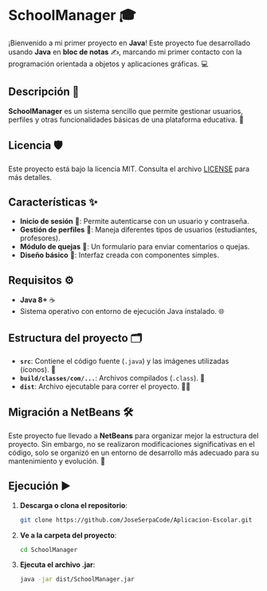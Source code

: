 # SchoolManager 🎓

¡Bienvenido a mi primer proyecto en **Java**! Este proyecto fue desarrollado usando **Java** en **bloc de notas** ✍️, marcando mi primer contacto con la programación orientada a objetos y aplicaciones gráficas. 💻

## Descripción 📜

**SchoolManager** es un sistema sencillo que permite gestionar usuarios, perfiles y otras funcionalidades básicas de una plataforma educativa. 🏫

## Licencia 🛡️
Este proyecto está bajo la licencia MIT. Consulta el archivo [LICENSE](LICENSE) para más detalles.

## Características ✨
- **Inicio de sesión** 🔐: Permite autenticarse con un usuario y contraseña.
- **Gestión de perfiles** 👤: Maneja diferentes tipos de usuarios (estudiantes, profesores).
- **Módulo de quejas** 💬: Un formulario para enviar comentarios o quejas.
- **Diseño básico** 🎨: Interfaz creada con componentes simples.

## Requisitos ⚙️
- **Java 8+** ☕
- Sistema operativo con entorno de ejecución Java instalado. 🌐

## Estructura del proyecto 🗂️
- **`src`**: Contiene el código fuente (`.java`) y las imágenes utilizadas (íconos). 📂
- **`build/classes/com/...`**: Archivos compilados (`.class`). 🔨
- **`dist`**: Archivo ejecutable para correr el proyecto. 🏃‍♂️

## Migración a NetBeans 🛠️
Este proyecto fue llevado a **NetBeans** para organizar mejor la estructura del proyecto. Sin embargo, no se realizaron modificaciones significativas en el código, solo se organizó en un entorno de desarrollo más adecuado para su mantenimiento y evolución. 🚀

## Ejecución ▶️
1. **Descarga o clona el repositorio**:
   ```bash
   git clone https://github.com/JoseSerpaCode/Aplicacion-Escolar.git

2. **Ve a la carpeta del proyecto**:
   ```bash
   cd SchoolManager

3. **Ejecuta el archivo .jar**:
   ```bash
   java -jar dist/SchoolManager.jar
